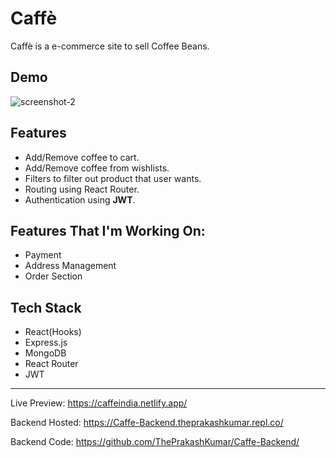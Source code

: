 # Caffè

Caffè is a e-commerce site to sell Coffee Beans.

## Demo

![screenshot-2](https://res.cloudinary.com/theprakashkumar/image/upload/v1692710285/Project%20Screenshot/Caffe/Caffe-Collage_wsu4qy.jpg)

## Features

-   Add/Remove coffee to cart.
-   Add/Remove coffee from wishlists.
-   Filters to filter out product that user wants.
-   Routing using React Router.
-   Authentication using **JWT**.

## Features That I'm Working On:

-   Payment
-   Address Management
-   Order Section

## Tech Stack

-   React(Hooks)
-   Express.js
-   MongoDB
-   React Router
-   JWT

---

Live Preview: https://caffeindia.netlify.app/

Backend Hosted: https://Caffe-Backend.theprakashkumar.repl.co/

Backend Code: https://github.com/ThePrakashKumar/Caffe-Backend/
